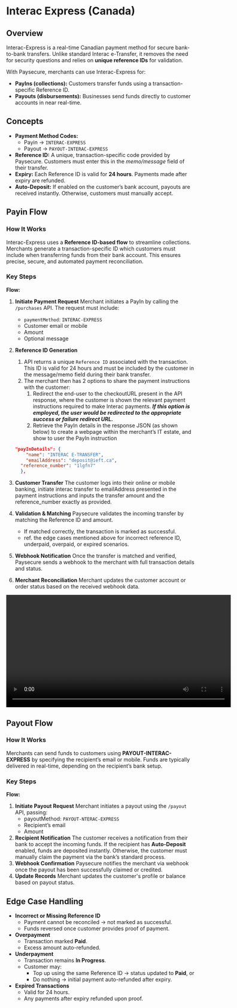 # Interac Express (Canada)

## Overview

Interac-Express is a real-time Canadian payment method for secure bank-to-bank transfers. Unlike standard Interac e-Transfer, it removes the need for security questions and relies on **unique reference IDs** for validation.

With Paysecure, merchants can use Interac-Express for:

- **PayIns (collections):** Customers transfer funds using a transaction-specific Reference ID.
- **Payouts (disbursements):** Businesses send funds directly to customer accounts in near real-time.

## Concepts

- **Payment Method Codes:**
    - Payin → `INTERAC-EXPRESS`
    - Payout → `PAYOUT-INTERAC-EXPRESS`
- **Reference ID:** A unique, transaction-specific code provided by Paysecure. Customers must enter this in the *memo/message* field of their transfer.
- **Expiry:** Each Reference ID is valid for **24 hours**. Payments made after expiry are refunded.
- **Auto-Deposit:** If enabled on the customer’s bank account, payouts are received instantly. Otherwise, customers must manually accept.

## Payin Flow

### How It Works

Interac-Express uses a **Reference ID-based flow** to streamline collections. Merchants generate a transaction-specific ID which customers must include when transferring funds from their bank account. This ensures precise, secure, and automated payment reconciliation.

### Key Steps

**Flow:**

1. **Initiate Payment Request** Merchant initiates a PayIn by calling the `/purchases` API. The request must include:
    - `paymentMethod`: `INTERAC-EXPRESS`
    - Customer email or mobile
    - Amount
    - Optional message
2. **Reference ID Generation**
    1. API returns a unique `Reference ID` associated with the transaction. This ID is valid for 24 hours and must be included by the customer in the message/memo field during their bank transfer.
    2. The merchant then has 2 options to share the payment instructions with the customer:
        1. Redirect the end-user to the checkoutURL present in the API response, where the customer is shown the relevant payment instructions required to make Interac payments. ***If this option is employed, the user would be redirected to the appropriate success or failure redirect URL.***
        2. Retrieve the PayIn details in the response JSON (as shown below) to create a webpage within the merchant’s IT estate, and show to user the PayIn instruction
    
    ```json
    "payInDetails": {
    	"name": "INTERAC E-TRANSFER",
    	"emailAddress": "deposit@ieft.ca",
      "reference_number": "1lgfn7"
      },
    ```
    
3. **Customer Transfer** The customer logs into their online or mobile banking, initiate interac transfer to emailAddress presented in the payment instructions and inputs the transfer amount and the reference_number exactly as provided.
4. **Validation & Matching** Paysecure validates the incoming transfer by matching the Reference ID and amount.
    - If matched correctly, the transaction is marked as successful.
    - ref. the edge cases mentioned above for incorrect reference ID, underpaid, overpaid, or expired scenarios.
5. **Webhook Notification** Once the transfer is matched and verified, Paysecure sends a webhook to the merchant with full transaction details and status. 
6. **Merchant Reconciliation** Merchant updates the customer account or order status based on the received webhook data.

<video width="600" controls>
  <source src="/img/interacexpressvideo1.mp4" type="video/mp4" />
  Your browser does not support the video tag.
</video>

## Payout Flow

### How It Works

Merchants can send funds to customers using **PAYOUT-INTERAC-EXPRESS** by specifying the recipient’s email or mobile. Funds are typically delivered in real-time, depending on the recipient’s bank setup.

### Key Steps

**Flow:**

1. **Initiate Payout Request** Merchant initiates a payout using the `/payout` API, passing:
    - payoutMethod: `PAYOUT-NTERAC-EXPRESS`
    - Recipient’s email
    - Amount
2. **Recipient Notification** The customer receives a notification from their bank to accept the incoming funds. If the recipient has **Auto-Deposit** enabled, funds are deposited instantly. Otherwise, the customer must manually claim the payment via the bank’s standard process.
3. **Webhook Confirmation** Paysecure notifies the merchant via webhook once the payout has been successfully claimed or credited.
4. **Update Records** Merchant updates the customer's profile or balance based on payout status.

## Edge Case Handling

- **Incorrect or Missing Reference ID**
    - Payment cannot be reconciled → not marked as successful.
    - Funds reversed once customer provides proof of payment.
- **Overpayment**
    - Transaction marked **Paid**.
    - Excess amount auto-refunded.
- **Underpayment**
    - Transaction remains **In Progress**.
    - Customer may:
        - Top up using the same Reference ID → status updated to **Paid**, or
        - Do nothing → initial payment auto-refunded after expiry.
- **Expired Transactions**
    - Valid for 24 hours.
    - Any payments after expiry refunded upon proof.